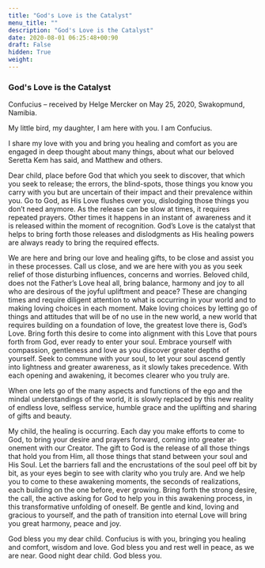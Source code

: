 ```yaml
---
title: "God's Love is the Catalyst"
menu_title: ""
description: "God's Love is the Catalyst"
date: 2020-08-01 06:25:48+00:90
draft: False
hidden: True
weight:
---
```

### God's Love is the Catalyst

Confucius – received by Helge Mercker on May 25, 2020, Swakopmund, Namibia.

My little bird, my daughter, I am here with you. I am Confucius.

I share my love with you and bring you healing and comfort as you are engaged in deep thought about many things, about what our beloved Seretta Kem has said, and Matthew and others.

Dear child, place before God that which you seek to discover, that which you seek to release; the errors, the blind-spots, those things you know you carry with you but are uncertain of their impact and their prevalence within you. Go to God, as His Love flushes over you, dislodging those things you don’t need anymore. As the release can be slow at times, it requires repeated prayers. Other times it happens in an instant of  awareness and it is released within the moment of recognition. God’s Love is the catalyst that helps to bring forth those releases and dislodgments as His healing powers are always ready to bring the required effects.

We are here and bring our love and healing gifts, to be close and assist you in these processes. Call us close, and we are here with you as you seek relief of those disturbing influences, concerns and worries. Beloved child, does not the Father’s Love heal all, bring balance, harmony and joy to all who are desirous of the joyful upliftment and peace?
These are changing times and require diligent attention to what is occurring in your world and to making loving choices in each moment. Make loving choices by letting go of things and attitudes that will be of no use in the new world, a new world that requires building on a foundation of love, the greatest love there is, God’s Love. Bring forth this desire to come into alignment with this Love that pours forth from God, ever ready to enter your soul. Embrace yourself with compassion, gentleness and love as you discover greater depths of yourself. Seek to commune with your soul, to let your soul ascend gently into lightness and greater awareness, as it slowly takes precedence. With each opening and awakening, it becomes clearer who you truly are.

When one lets go of the many aspects and functions of the ego and the mindal understandings of the world, it is slowly replaced by this new reality of endless love, selfless service, humble grace and the uplifting and sharing of gifts and beauty.

My child, the healing is occurring. Each day you make efforts to come to God, to bring your desire and prayers forward, coming into greater at-onement with our Creator. The gift to God is the release of all those things that hold you from Him, all those things that stand between your soul and His Soul. Let the barriers fall and the encrustations of the soul peel off bit by bit, as your eyes begin to see with clarity who you truly are. And we help you to come to these awakening moments, the seconds of realizations, each building on the one before, ever growing.
Bring forth the strong desire, the call, the active asking for God to help you in this awakening process, in this transformative unfolding of oneself. Be gentle and kind, loving and gracious to yourself, and the path of transition into eternal Love will bring you great harmony, peace and joy.

God bless you my dear child. Confucius is with you, bringing you healing and comfort, wisdom and love. God bless you and rest well in peace, as we are near. Good night dear child. God bless you.
